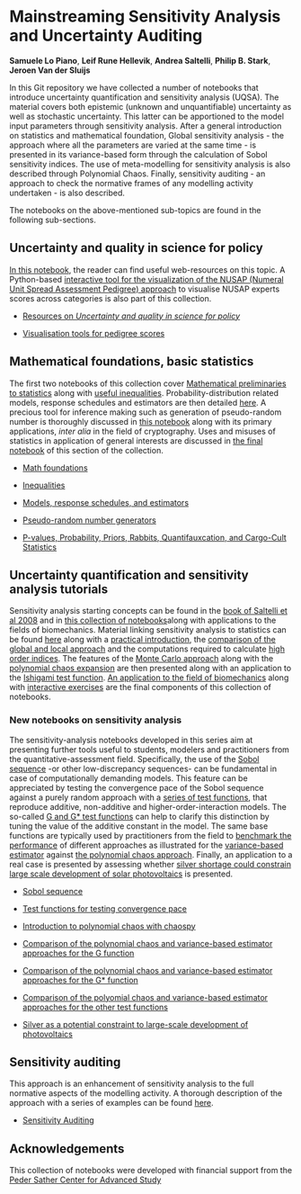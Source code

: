 # Mainstreaming Sensitivity Analysis and Uncertainty Auditing

<!-- AUTHOR:
Samuele lo Piano -->
<!-- AUTHOR: Leif Rune Hellevik -->
<!-- AUTHOR: Andrea
Saltelli -->
<!-- AUTHOR: Philip B. Stark  -->
<!-- AUTHOR: Jeroen Van der
Sluijs -->

**Samuele Lo Piano**, **Leif Rune Hellevik**, **Andrea Saltelli**,
**Philip B. Stark**, **Jeroen Van der Sluijs**

In this Git repository we have collected a number of notebooks that introduce uncertainty quantification and
sensitivity analysis (UQSA). The material covers both epistemic (unknown and unquantifiable) uncertainty as well as stochastic uncertainty. This latter can be apportioned to the model input parameters through sensitivity analysis.
After a general introduction on statistics and mathematical foundation, Global sensitivity analysis - the approach where all the parameters are varied at the same time - is presented in its variance-based form through the calculation of Sobol sensitivity indices. The use of meta-modelling for sensitivity analysis is also described through Polynomial Chaos. Finally, sensitivity auditing - an approach to check the normative frames of any
modelling activity undertaken - is also described.

The notebooks on the above-mentioned sub-topics are found in the following sub-sections.

## Uncertainty and quality in science for policy

[In this notebook](WebResources.ipynb), the reader can find useful web-resources on this topic. A Python-based [interactive tool for the visualization of the NUSAP (Numeral Unit Spread Assessment Pedigree) approach](Interactive_plot.ipynb) to visualise NUSAP experts scores across categories is also part of this collection.

* [Resources on _Uncertainty and quality in science for policy_](WebResources.ipynb)

* [Visualisation tools for pedigree scores](Interactive_plot.ipynb)

## Mathematical foundations, basic statistics

The first two notebooks of this collection cover [Mathematical preliminaries to statistics](math-foundations.ipynb) along with [useful inequalities](math-inequalities.ipynb). Probability-distribution related models, response schedules and estimators are then detailed [here](models.ipynb). A precious tool for inference making such as generation of pseudo-random number is thoroughly discussed in [this notebook](pseudo-random.ipynb) along with its primary applications, _inter alia_ in the field of cryptography. Uses and misuses of statistics in application of general interests are discussed in [the final notebook](rabbits.ipynb) of this section of the collection.

* [Math foundations](math-foundations.ipynb)

* [Inequalities](math-inequalities.ipynb)

* [Models, response schedules, and estimators](models.ipynb)

* [Pseudo-random number generators](pseudo-random.ipynb)

* [P-values, Probability, Priors, Rabbits, Quantifauxcation, and Cargo-Cult Statistics](rabbits.ipynb)

## Uncertainty quantification and sensitivity analysis tutorials

Sensitivity analysis starting concepts can be found in the [book of Saltelli et al
2008](https://onlinelibrary.wiley.com/doi/book/10.1002/9780470725184) and in [this collection of notebooks](https://github.com/lrhgit/uqsa_tutorials)along with applications to the fields of biomechanics. Material linking sensitivity analysis to statistics can be found [here](https://github.com/lrhgit/uqsa_tutorials/blob/master/preliminaries.ipynb)
along with a [practical introduction](https://github.com/lrhgit/uqsa_tutorials/blob/master/sensitivity_introduction.ipynb),
the [comparison of the global and local approach](https://github.com/lrhgit/uqsa_tutorials/blob/master/local_vs_global.ipynb)
and the computations required to calculate [high order indices](https://github.com/lrhgit/uqsa_tutorials/blob/master/sensitivity_higher_order.ipynb).
The features of the [Monte Carlo approach](https://github.com/lrhgit/uqsa_tutorials/blob/master/monte_carlo.ipynb)
along with the [polynomial chaos expansion](https://github.com/lrhgit/uqsa_tutorials/blob/master/introduction_gpc.ipynb)
are then presented along with an application to the [Ishigami test function](https://github.com/lrhgit/uqsa_tutorials/blob/master/ishigami_example.ipynb).
[An application to the field of biomechanics](https://github.com/lrhgit/uqsa_tutorials/blob/master/wall_models.ipynb)
along with [interactive exercises](https://github.com/lrhgit/uqsa_tutorials/blob/master/exercises.ipynb)
are the final components of this collection of notebooks.

### New notebooks on sensitivity analysis

The sensitivity-analysis notebooks developed in this series aim at presenting further tools useful to students, modelers and practitioners from the quantitative-assessment field. Specifically, the use of the [Sobol sequence](sobol_interactive.ipynb) -or other low-discrepancy sequences- can be fundamental in case of computationally demanding models. This feature can be appreciated by testing the convergence pace of the Sobol sequence against a
purely random approach with a [series of test functions](testfunctions3.ipynb), that reproduce additive, non-additive and higher-order-interaction models. The so-called [G and G* test
functions](https://www.sciencedirect.com/science/article/pii/S0010465509003087)
can help to clarify this distinction by tuning the value of the additive constant in the model. The same base functions are typically used by practitioners from the field to [benchmark the performance](interactive_gstar_function.ipynb) of different approaches as illustrated for the [variance-based estimator](https://www.sciencedirect.com/science/article/pii/S0010465509003087)
against [the polynomial chaos approach](interactive_g_function.ipynb). Finally,
an application to a real case is presented by assessing whether [silver shortage could constrain large scale development of solar photovoltaics](https://github.com/pbstark/SA/blob/master/New_notebooks/silver2.ipynb)
is presented.

* [Sobol sequence](sobol_interactive.ipynb)

* [Test functions for testing convergence pace](testfunctions3.ipynb)

* [Introduction to polynomial chaos with chaospy](introduction_gpc.ipynb)

* [Comparison of the polynomial chaos and variance-based estimator approaches for the G function](interactive_g_function.ipynb)

* [Comparison of the polynomial chaos and variance-based estimator approaches for the G* function](interactive_gstar_function.ipynb)

* [Comparison of the polyomial chaos and variance-based estimator approaches for the other test functions](PC_test_functions.ipynb)

* [Silver as a potential constraint to large-scale development of photovoltaics](silver2.ipynb)

## Sensitivity auditing

This approach is an enhancement of sensitivity analysis to the full normative aspects of the modelling activity. A thorough description of the approach with a series of examples can be found [here](sensitivity_auditing.ipynb).

* [Sensitivity Auditing](sensitivity_auditing.ipynb)

## Acknowledgements

This collection of notebooks were developed with financial support from the [Peder Sather Center for Advanced Study](http://sathercenter.berkeley.edu)
